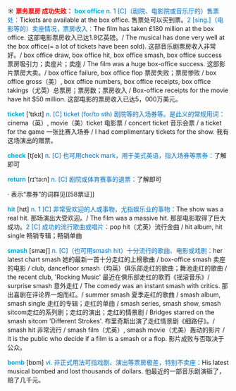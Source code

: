 ☀ <font color="red">**票务票房 成功失败：**</font>
<font color="sky blue">**box office**</font>
<font color="#0070c0">n. 1 [C]（剧院、电影院或音乐厅的）售票处：</font>Tickets are available at the box office. 售票处可以买到票。<font color="#0070c0">2 [sing.]（电影等的）卖座情况，票房收入：</font>The film has taken £180 million at the box office. 这部电影票房收入已达1.8亿英镑。/ The musical has done very well at the box office(= a lot of tickets have been sold). 这部音乐剧票房收入非常好。/ box office draw, box office hit, box office smash, box office success 票房吸引力；卖座片；卖座 / The film was a huge box-office success. 这部影片票房大卖。/ box office failure, box office flop 票房失败；票房惨败 / box office gross（美）, box office numbers, box office receipts, box office takings（尤英）总票房；票房数；票房收入 / Box-office receipts for the movie have hit $50 million. 这部电影的票房收入已达5，000万美元。

<font color="sky blue">**ticket**</font> ['tɪkɪt] 
<font color="#0070c0">n. [C] ticket (for/to sth) 剧院等的入场券等。是此义的常规用词：</font>cinema（英）, movie（美）ticket 电影票 / concert ticket 音乐会票 / a ticket for the game 一张比赛入场券 / I had complimentary tickets for the show. 我有这场演出的赠票。

<font color="sky blue">**check**</font> [tʃek] 
<font color="#0070c0">n. [C] 也可用check mark，用于美式英语，指入场券等票券：</font>了解即可

<font color="sky blue">**return**</font> [rɪ'tə:n] 
<font color="#0070c0">n. [C] 剧院或体育赛事的退票：</font>了解即可

· 表示“票券”的词群见[[58票证]]

<font color="sky blue">**hit**</font> [hɪt] 
<font color="#0070c0">n. 1 [C] 非常受欢迎的人或事物，尤指娱乐业的事物：</font>The show was a real hit. 那场演出大受欢迎。/ The film was a massive hit. 那部电影取得了巨大成功。<font color="#0070c0">2 [C] 成功的流行歌曲或唱片：</font>pop hit（尤英）流行金曲 / hit album, hit single 畅销专辑；畅销单曲
           
<font color="sky blue">**smash**</font> [smæʃ]
<font color="#0070c0">n. [C]（也可用smash hit）十分流行的歌曲、电影或戏剧：</font>her latest chart smash 她的最新一首十分走红的上榜歌曲 / box-office smash 卖座的电影 / club, dancefloor smash（均英）俱乐部走红的歌曲；舞池走红的歌曲 / the recent club, 'Rocking Music' 最近在俱乐部走红的歌而《摇滚音乐》/ surprise smash 意外走红 / The comedy was an instant smash with critics. 那出喜剧在评论界一炮而红。/ summer smash 夏季走红的歌曲 / smash album, smash single 走红的专辑；走红的单曲 / smash series, smash show, smash sitcom走红的系列剧；走红的演出；走红的情景剧 / Bridges starred on the smash sitcom 'Different Strokes'. 布里奇斯出演了走红情景剧《细路仔》。/ smash hit 非常流行 / smash film（尤英）, smash movie（尤美）轰动的影片 / It is the public who decide if a film is a smash or a flop. 影片成败与否取决于公众。

<font color="sky blue">**bomb**</font> [bɒm] 
<font color="#0070c0">vi. 非正式用法可指戏剧、演出等票房极差，特别不卖座：</font>His latest musical bombed and lost thousands of dollars. 他最近的一部音乐剧演砸了，赔了几千元。
